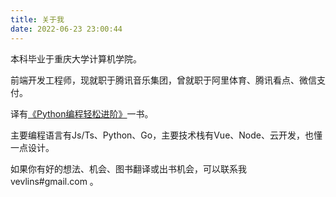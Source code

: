 ```yaml
---
title: 关于我
date: 2022-06-23 23:00:44
---
```

本科毕业于重庆大学计算机学院。

前端开发工程师，现就职于腾讯音乐集团，曾就职于阿里体育、腾讯看点、微信支付。

译有[《Python编程轻松进阶》](https://www.ituring.com.cn/book/2930)一书。

主要编程语言有Js/Ts、Python、Go，主要技术栈有Vue、Node、云开发，也懂一点设计。

如果你有好的想法、机会、图书翻译或出书机会，可以联系我 vevlins#gmail.com 。